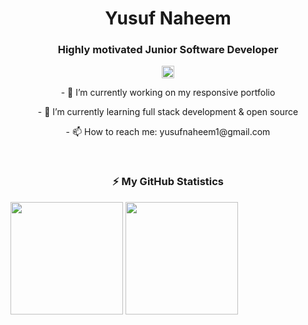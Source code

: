 <h1 align="center">Yusuf Naheem</h1>
<h3 align="center">Highly motivated Junior Software Developer</h3>

<p align="center">
<a href=https://www.linkedin.com/in/yusuf-naheem-97a102171/ target="blank"><img align="center" src=https://cdn.jsdelivr.net/npm/simple-icons@3.0.1/icons/linkedin.svg alt="yusufnaheem" height="20" width="20"/></a>
</p>

<p align="center">
- 🔭 I’m currently working on my responsive portfolio
</p>
<p align="center">
- 🌱 I’m currently learning full stack development & open source 
</p>
<p align="center">
- 📫 How to reach me: yusufnaheem1@gmail.com
</p>

<br>

<!-- GitHub stats -->
<h3 align="center">⚡ My GitHub Statistics</h3>

<p>
<!-- GitHub Stats -->
<img height="180em" src="https://github-readme-stats.vercel.app/api?username=Yusuf1n&show_icons=true&hide_border=true" />

<!-- Most Used Languages -->
<img height="180em" src="https://github-readme-stats.vercel.app/api/top-langs/?username=Yusuf1n&exclude_repo=KNN-Image-Classification&show_icons=true&hide_border=true&layout=compact&langs_count=8"/>
</p>

